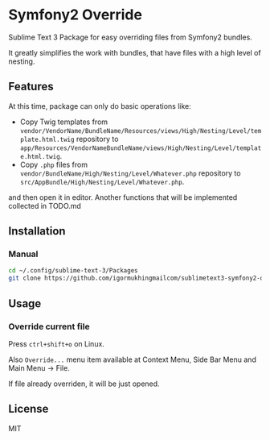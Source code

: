 # Symfony2 Override

Sublime Text 3 Package for easy overriding files from Symfony2 bundles.

It greatly simplifies the work with bundles, that have files with a high level of nesting.

## Features

At this time, package can only do basic operations like:
- Copy Twig templates from `vendor/VendorName/BundleName/Resources/views/High/Nesting/Level/template.html.twig` repository to `app/Resources/VendorNameBundleName/views/High/Nesting/Level/template.html.twig`.
- Copy `.php` files from `vendor/BundleName/High/Nesting/Level/Whatever.php` repository to `src/AppBundle/High/Nesting/Level/Whatever.php`.

and then open it in editor. Another functions that will be implemented collected in TODO.md

## Installation

### Manual

```bash
cd ~/.config/sublime-text-3/Packages
git clone https://github.com/igormukhingmailcom/sublimetext3-symfony2-override-package.git "Symfony2 Override"
```

## Usage

### Override current file

Press `ctrl+shift+o` on Linux.

Also `Override...` menu item available at Context Menu, Side Bar Menu and Main Menu -> File.

If file already overriden, it will be just opened.

## License

MIT

